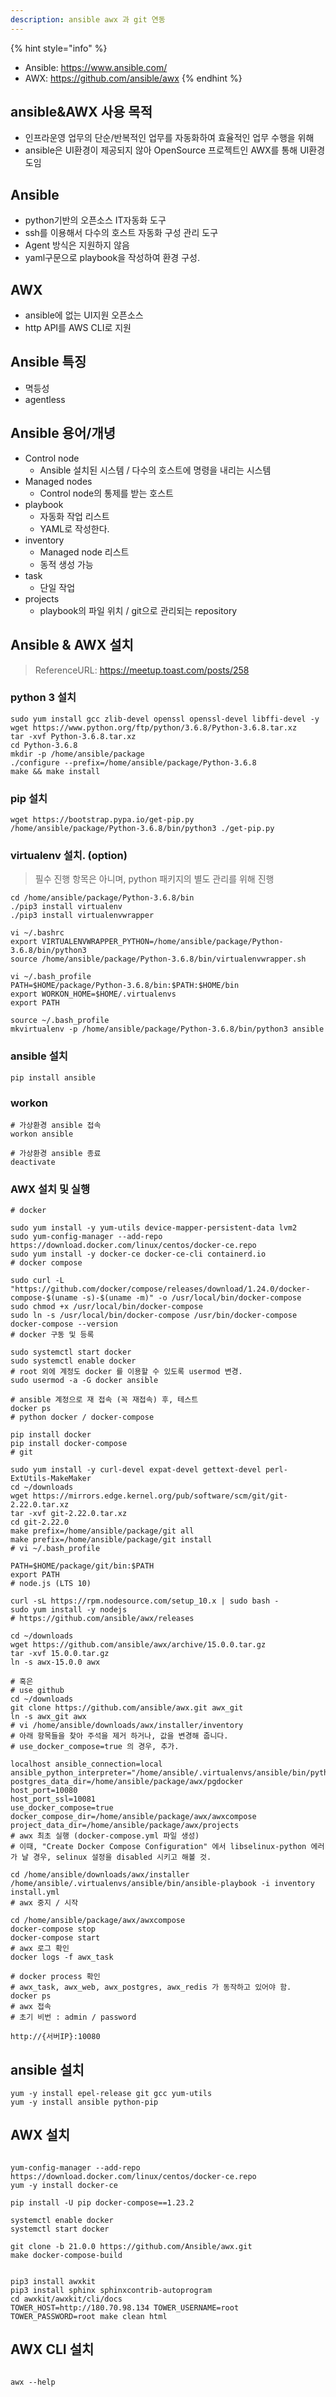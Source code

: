 ```yaml
---
description: ansible awx 과 git 연동
---
```


{% hint style="info" %}
- Ansible: <https://www.ansible.com/>
- AWX: <https://github.com/ansible/awx>
{% endhint %}

## ansible&AWX 사용 목적
- 인프라운영 업무의 단순/반복적인 업무를 자동화하여 효율적인 업무 수행을 위해
- ansible은 UI환경이 제공되지 않아 OpenSource 프로젝트인 AWX를 통해 UI환경 도임

## Ansible
- python기반의 오픈소스 IT자동화 도구
- ssh를 이용해서 다수의 호스트 자동화 구성 관리 도구
- Agent 방식은 지원하지 않음
- yaml구문으로 playbook을 작성하여 환경 구성.

## AWX
- ansible에 없는 UI지원 오픈소스
- http API를 AWS CLI로 지원

## Ansible 특징
- 멱등성
- agentless

## Ansible 용어/개녕
- Control node
  - Ansible 설치된 시스템 / 다수의 호스트에 명령을 내리는 시스템
- Managed nodes
  - Control node의 통제를 받는 호스트
- playbook
  - 자동화 작업 리스트
  - YAML로 작성한다.
- inventory
  - Managed node 리스트
  - 동적 생성 가능
- task
  - 단일 작업
- projects
  - playbook의 파일 위치 / git으로 관리되는 repository

## Ansible & AWX 설치
> ReferenceURL: <https://meetup.toast.com/posts/258>

### python 3 설치

```cli
sudo yum install gcc zlib-devel openssl openssl-devel libffi-devel -y
wget https://www.python.org/ftp/python/3.6.8/Python-3.6.8.tar.xz
tar -xvf Python-3.6.8.tar.xz
cd Python-3.6.8
mkdir -p /home/ansible/package
./configure --prefix=/home/ansible/package/Python-3.6.8
make && make install
```

### pip 설치

```cli
wget https://bootstrap.pypa.io/get-pip.py
/home/ansible/package/Python-3.6.8/bin/python3 ./get-pip.py
```

### virtualenv 설치. (option)
> 필수 진행 항목은 아니며, python 패키지의 별도 관리를 위해 진행

```cli
cd /home/ansible/package/Python-3.6.8/bin
./pip3 install virtualenv
./pip3 install virtualenvwrapper

vi ~/.bashrc
export VIRTUALENVWRAPPER_PYTHON=/home/ansible/package/Python-3.6.8/bin/python3
source /home/ansible/package/Python-3.6.8/bin/virtualenvwrapper.sh

vi ~/.bash_profile
PATH=$HOME/package/Python-3.6.8/bin:$PATH:$HOME/bin
export WORKON_HOME=$HOME/.virtualenvs
export PATH

source ~/.bash_profile
mkvirtualenv -p /home/ansible/package/Python-3.6.8/bin/python3 ansible
```

### ansible 설치

```cli
pip install ansible
```

### workon

```cli
# 가상환경 ansible 접속
workon ansible

# 가상환경 ansible 종료
deactivate
```

### AWX 설치 및 실행

```cli
# docker

sudo yum install -y yum-utils device-mapper-persistent-data lvm2
sudo yum-config-manager --add-repo https://download.docker.com/linux/centos/docker-ce.repo
sudo yum install -y docker-ce docker-ce-cli containerd.io
# docker compose

sudo curl -L "https://github.com/docker/compose/releases/download/1.24.0/docker-compose-$(uname -s)-$(uname -m)" -o /usr/local/bin/docker-compose
sudo chmod +x /usr/local/bin/docker-compose
sudo ln -s /usr/local/bin/docker-compose /usr/bin/docker-compose
docker-compose --version
# docker 구동 및 등록

sudo systemctl start docker
sudo systemctl enable docker
# root 외에 계정도 docker 를 이용할 수 있도록 usermod 변경.
sudo usermod -a -G docker ansible

# ansible 계정으로 재 접속 (꼭 재접속) 후, 테스트
docker ps
# python docker / docker-compose

pip install docker
pip install docker-compose
# git

sudo yum install -y curl-devel expat-devel gettext-devel perl-ExtUtils-MakeMaker
cd ~/downloads
wget https://mirrors.edge.kernel.org/pub/software/scm/git/git-2.22.0.tar.xz
tar -xvf git-2.22.0.tar.xz
cd git-2.22.0
make prefix=/home/ansible/package/git all
make prefix=/home/ansible/package/git install
# vi ~/.bash_profile

PATH=$HOME/package/git/bin:$PATH
export PATH
# node.js (LTS 10)

curl -sL https://rpm.nodesource.com/setup_10.x | sudo bash -
sudo yum install -y nodejs
# https://github.com/ansible/awx/releases

cd ~/downloads
wget https://github.com/ansible/awx/archive/15.0.0.tar.gz
tar -xvf 15.0.0.tar.gz
ln -s awx-15.0.0 awx

# 혹은
# use github
cd ~/downloads
git clone https://github.com/ansible/awx.git awx_git
ln -s awx_git awx
# vi /home/ansible/downloads/awx/installer/inventory
# 아래 항목들을 찾아 주석을 제거 하거나, 값을 변경해 줍니다.
# use_docker_compose=true 의 경우, 추가.

localhost ansible_connection=local ansible_python_interpreter="/home/ansible/.virtualenvs/ansible/bin/python"
postgres_data_dir=/home/ansible/package/awx/pgdocker
host_port=10080
host_port_ssl=10081
use_docker_compose=true
docker_compose_dir=/home/ansible/package/awx/awxcompose
project_data_dir=/home/ansible/package/awx/projects
# awx 최초 실행 (docker-compose.yml 파일 생성)
# 이때, "Create Docker Compose Configuration" 에서 libselinux-python 에러가 날 경우, selinux 설정을 disabled 시키고 해볼 것.

cd /home/ansible/downloads/awx/installer
/home/ansible/.virtualenvs/ansible/bin/ansible-playbook -i inventory install.yml
# awx 중지 / 시작

cd /home/ansible/package/awx/awxcompose
docker-compose stop
docker-compose start
# awx 로그 확인
docker logs -f awx_task

# docker process 확인
# awx_task, awx_web, awx_postgres, awx_redis 가 동작하고 있어야 함.
docker ps
# awx 접속
# 초기 비번 : admin / password

http://{서버IP}:10080
```

## ansible 설치

```cli
yum -y install epel-release git gcc yum-utils
yum -y install ansible python-pip
```

## AWX 설치

```cli

yum-config-manager --add-repo  https://download.docker.com/linux/centos/docker-ce.repo
yum -y install docker-ce

pip install -U pip docker-compose==1.23.2

systemctl enable docker
systemctl start docker

git clone -b 21.0.0 https://github.com/Ansible/awx.git
make docker-compose-build


pip3 install awxkit
pip3 install sphinx sphinxcontrib-autoprogram
cd awxkit/awxkit/cli/docs
TOWER_HOST=http://180.70.98.134 TOWER_USERNAME=root TOWER_PASSWORD=root make clean html
```

## AWX CLI 설치

```cli

awx --help
```
